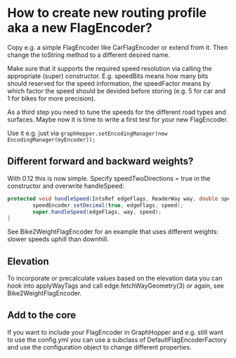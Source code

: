 # How to create new routing profile aka a new FlagEncoder?

Copy e.g. a simple FlagEncoder like CarFlagEncoder or extend from it. Then change the toString method to a 
different desired name.

Make sure that it supports the required speed resolution via calling the appropriate (super) constructor. 
E.g. speedBits means how many bits should reserved for the speed information, 
the speedFactor means by which factor the speed should be devided before storing 
(e.g. 5 for car and 1 for bikes for more precision).

As a third step you need to tune the speeds for the different road types and surfaces. Maybe
now it is time to write a first test for your new FlagEncoder.

Use it e.g. just via `graphHopper.setEncodingManager(new EncodingManager(myEncoder));`

## Different forward and backward weights?

With 0.12 this is now simple. Specify speedTwoDirections = true in the constructor and overwrite handleSpeed:

```java
protected void handleSpeed(IntsRef edgeFlags, ReaderWay way, double speed) {
        speedEncoder.setDecimal(true, edgeFlags, speed);
        super.handleSpeed(edgeFlags, way, speed);
}
```

See Bike2WeightFlagEncoder for an example that uses different weights: slower speeds uphill than downhill.

## Elevation

To incorporate or precalculate values based on the elevation data you can hook into applyWayTags
and call edge.fetchWayGeometry(3) or again, see Bike2WeightFlagEncoder.

## Add to the core

If you want to include your FlagEncoder in GraphHopper and e.g. still want to use the config.yml
you can use a subclass of DefaultFlagEncoderFactory and use the configuration object to change different properties.
